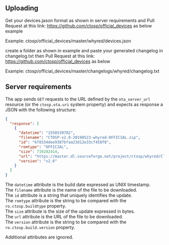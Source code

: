Uploading
----------

Get your devices.jason format as shown in server requirements and Pull Request at this link: https://github.com/ctosp/official_devices as below example 

Example:
ctosp/official_devices/master/whyred/devices.json

create a folder as shown in example and paste your generated changelog in changelog.txt then Pull Request at this link: https://github.com/ctosp/official_devices as below

Example:
ctosp/official_devices/master/changelogs/whyred/changelog.txt

Server requirements
-------------------
The app sends `GET` requests to the URL defined by the `ota_server_url`
resource (or the `ctosp.ota.uri` system property) and expects as response
a JSON with the following structure:
```json
{
  "response": [
    {
      "datetime": "1558539782",
      "filename": "CTOSP-v2.0-20190523-whyred-OFFICIAL.zip",
      "id": "6f8334dee9387bfaa23d12e33cf458f0",
      "romtype": "OFFICIAL",
      "size": 719282414,
      "url": "https://master.dl.sourceforge.net/project/ctosp/whyred/CTOSP-2.0-whyred-20190523-OFFICIAL.zip",
      "version": "v2.0"
    }
  ]
}
```

The `datetime` attribute is the build date expressed as UNIX timestamp.  
The `filename` attribute is the name of the file to be downloaded.  
The `id` attribute is a string that uniquely identifies the update.  
The `romtype` attribute is the string to be compared with the `ro.ctosp.buildtype` property.  
The `size` attribute is the size of the update expressed in bytes.  
The `url` attribute is the URL of the file to be downloaded.  
The `version` attribute is the string to be compared with the `ro.ctosp.build.version` property.  

Additional attributes are ignored.
